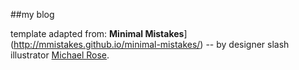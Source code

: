 ##my blog

template adapted from: **Minimal Mistakes**](http://mmistakes.github.io/minimal-mistakes/) -- by designer slash illustrator [Michael Rose](http://mademistakes.com).
